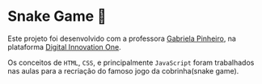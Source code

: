 # Snake Game :snake:

Este projeto foi desenvolvido com a professora [Gabriela Pinheiro](https://github.com/SpruceGabriela), na plataforma [Digital Innovation One](https://web.dio.me/).

Os conceitos de `HTML`, `CSS`, e principalmente `JavaScript` foram trabalhados nas aulas para a recriação do famoso jogo da cobrinha(snake game).
